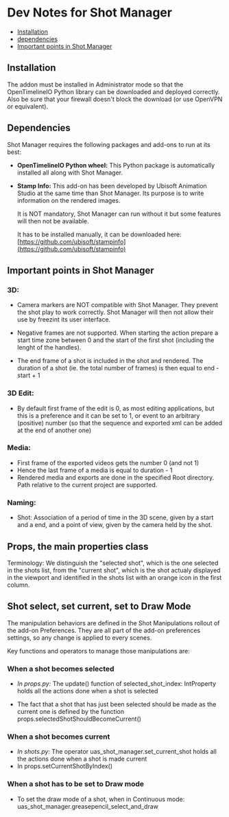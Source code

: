 # Dev Notes for Shot Manager

- [Installation](#installation)
- [dependencies](#dependencies)
- [Important points in Shot Manager](#important-points-in-shot-manager)


## Installation
The addon must be installed in Administrator mode so that the OpenTimelineIO Python library can
be downloaded and deployed correctly. Also be sure that your firewall doesn't block the download (or use OpenVPN or equivalent).

## Dependencies
Shot Manager requires the following packages and add-ons to run at its best:

- **OpenTimelineIO Python wheel:** This Python package is automatically installed all along with Shot Manager.

- **Stamp Info:** This add-on has been developed by Ubisoft Animation Studio at the same time than Shot Manager.
    Its purpose is to write information on the rendered images.

    It is NOT mandatory, Shot Manager can run without it but some features will then not be available.

    It has to be installed manually, it can be downloaded here: [https://github.com/ubisoft/stampinfo](https://github.com/ubisoft/stampinfo)

## Important points in Shot Manager

### 3D:
- Camera markers are NOT compatible with Shot Manager. They prevent the shot play to work correctly.
Shot Manager will then not allow their use by freezint its user interface.

- Negative frames are not supported. When starting the action prepare a start time zone between 0 and the
start of the first shot (including the lenght of the handles).

- The end frame of a shot is included in the shot and rendered.
The duration of a shot (ie. the total number of frames) is then equal to end - start + 1

### 3D Edit:
- By default first frame of the edit is 0, as most editing applications, but this is a preference and it can
be set to 1, or event to an arbitrary (positive) number (so that the sequence and exported xml can be added
at the end of another one)

### Media:
- First frame of the exported videos gets the number 0 (and not 1)
- Hence the last frame of a media is equal to duration - 1
- Rendered media and exports are done in the specified Root directory. Path relative to the current project are
supported.


### Naming:
- Shot: Association of a period of time in the 3D scene, given by a start and a end, and a point of view, given
by the camera held by the shot.


## Props, the main properties class
Terminology:
    We distinguish the "selected shot", which is the one selected in the shots list, from the "current shot",
    which is the shot actualy displayed in the viewport and identified in the shots list with an orange icon
    in the first column.


## Shot select, set current, set to Draw Mode

The manipulation behaviors are defined in the Shot Manipulations rollout of the add-on Preferences.
They are all part of the add-on preferences settings, so any change is applied to every scenes.

Key functions and operators to manage those manipulations are:

### When a shot becomes selected
- *In props.py:* The update() function of selected_shot_index: IntProperty holds all the actions done when
  a shot is selected

- The fact that a shot that has just been selected should be made as the current one is defined by the
  function props.selectedShotShouldBecomeCurrent()

### When a shot becomes current
- *In shots.py:* The operator uas_shot_manager.set_current_shot holds all the actions done when a shot is
  made current
- In props.setCurrentShotByIndex()

### When a shot has to be set to Draw mode
- To set the draw mode of a shot, when in Continuous mode: uas_shot_manager.greasepencil_select_and_draw
